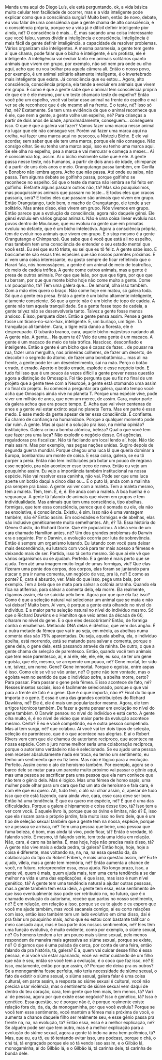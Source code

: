 Manda uma aqui do Diego Luís, ele está perguntando, ok, a vida básica muito celular tem facilidade de ocorrer, mas e a vida inteligente pode explicar como que a consciência surgiu? Muito bem, então de novo, debate, eu vou falar de uma consciência que a gente chama de alto consciência, é o consciência própria, porque se a vida já é difícil definir inteligente pior ainda, né? O consciência é mais... É, mas sacando uma coisa interessante que você falou, vamos dividir a inteligência e consciência. Inteligência é mais fácil da gente definir inteligência, a capacidade de resolver problemas. Vários organizam são inteligentes. A mesma paramesia, a gente tem gente aí que chama, pode falar que o bicho é inteligente, é um protista, ele é inteligente. A inteligência vai evoluir tanto em animais solitários quanto animais que vivem em grupo, por exemplo, não sei nem pra onde eu olho aqui, acho que eu vou bolhar pra aquela câmera ali. Então o nosso povo, por exemplo, é um animal solitário altamente inteligente, é o invertebrado mais inteligente que existe. Já consciência que eu estou... Agora, alto consciência, consciência própria, ela tende a evoluir em animais que vivem em grupo. E como é que a gente sabe que o animal tem consciência própria de que ele é ele mesmo, por um teste chamado teste do espelho? Então você põe um espelho, você vai botar esse animal na frente do espelho e vai ver se ele reconhece que é ele mesmo ali na frente. É o teste, né? Isso só faz, né? Exatamente. Se tem uma evidência de que o animal reconhece que é ele, que nem a gente, a gente volhe um espelho, né? Para crianças a partir de dois anos de idade, aproximadamente, conseguem... conseguem isso. O que é que a galera vai fazer? Vamos fazer uma marca nesse animal no lugar que ele não consegue ver. Porém vai fazer uma marca aqui na orelha, vai fazer uma marca aqui no pescoço, a Nisteziu Bicho. E ele vai acordar, sem saber que ele tem uma marca, porque ele não consegue. Não consigo olhar. Se eu tenho uma marca aqui, isso eu tenho uma marca aqui. Se ele olha no espelho, pea a marca e vai mercurar e começa a mexer... Aí é consciência top, assim. Aí o bicho realmente sabe que é ele. A gente passa nesse teste, nós humanos, a partir de dois anos de idade, chimpanze é a partir de uns dois anos e meio. Orangutango passa também, em Gorilla e Bonobro não lembra agora. Acho que não passa. Até onde eu saiba, não passa. Tem alguma debate se golfinho passa, porque golfinho se reconhece no espelho. Só que o teste da marca não lembra se foi feito em golfinho. Elefante alguns passam outros não, tá? Mas são pouquíssimos, mas pouquíssimos animais que passam no teste... E todos eles que cracos passaria, será? E todos eles que passam são animais que vivem em grupo. Então Orangutango, tudo bem, o macho de Orangutango, ele tende a ser solitário. Mas antes disso, eles vivem em grupo. Nós vivemos em grupo. Então parece que a evolução da consciência, agora não daquele gênsi. Ele gênsi evoluiu em vários grupos animais. Não é uma coisa linear evoluiu nos povos dentro de Moulouse, que eu evoluiu na gente que em primatas evoluiu no defante, que é um bicho intelectivo. Agora a consciência própria, tem de evoluir nos animais que vivem em grupo. E o stop mesmo é a gente Orangutango e Chimpanzé. Que sabe que é você que está ali no espelho, mas também tem uma consciência de entender o seu estado mental que você está. Eu sei que eu tô triste, eu sei que eu tô feliz. A gente sabe isso. E basicamente são essas três espécies que são nossos parentes próximas. E aí vem uma coisa interessante, eu gosto sempre de ficar refletindo que o Harari fala, nós homossápens, a gente é um animal de meio de teatrofica, de meio de cadeia trófica. A gente come outros animais, mas a gente é presa de outros animais. Por que que leão, por que que tigre, por que que tu barram, por que que monte bicho hoje não come muito a gente. Come um pouquinho, tá? Tem uma galera que... De amoral, olha isso também. Com a mão eles quero o braço. Não come hoje em matou, só galera toda. Só que a gente era presa. Então a gente é um bicho altamente inteligente, altamente consciente. Só que a gente não é um bicho de topo de cadeia. A gente não tem aquela tranquilidade. Se a gente fosse topo de cadeia, a gente talvez não se desenvolveria tanto. Talvez a gente fosse menos ansioso. É isso, perquete dizer. Então a gente pensa assim. Pense a gente fosse um tirano-no-saro-hax, inteligente. É, um burlaço, um tigre. Tá tranquilaço ali também. Cara, o tigre está dando a floresta, ele é despreupado. O tubarão branco, cara, aquele bicho majestoso nadando ali. A gente não. A gente... Na quem te é? Veio de uma gente é um macaco. A gente é um macaco de meio de teia trófica. Nascioso, desconfiado e inteligente. Então a gente é um bicho que é capaz de fazer... de pousar na rua, fazer uma mergulha, nas primeiras colheres, de fazer um deserto, de descobrir o segredo do átomo, de fazer uma bombatômica... mas ali na frente, a gente pode ter um desentenimento, sai na mão. Perço o botão errado, é errado. Aperto o botão errado, esplode e esse negócio todo. E tudo foi isso que é um pouco às vezes difícil a gente prever nessa questão agora a distinção de Omosapis. Foi tão pergunta que eu fiz no final de um projeto que a gente teve com a Neuropé, a gente está otomando uma assim no final do projeto. Eu comecei a perguntar pra galera, quanto tempo você acha que Omosapis ainda vive no planeta T. Porque uma espécie vive, pode viver um milhão de anos, que nem um merec, de assim. Cara, maior parte da galera achou que era pouco tempo. É. Acha que vai viver centenas de anos e a gente vai estar extinto aqui no planeta Terra. Mas em parte é esse medo. É esse medo da gente apesar de ter essa consciência. É confiante. Eu chamo de confiança na humanidade. Porque a qualquer momento pode dar ruim. A gente. Mas aí qual é a solução pra isso, na minha opinião? Instituições. Galera criou a bomba atômica, beleza? Qual o que você tem que fazer pra uma luca? Não explodir o negócio desse. Cri agências, reguladoras pra fiscalizar. Não tá facilando um local lendo aí, hoje. Não tão mais assim. Mas por exemplo, nas pegas nações unidas. Sugiro depois de segunda guerra mundial. Porque chegou uma luca lá que queria dominar a Europa, bombardou um monte de coisa. E essa coisa, galera, se eu tô porper a preia. Então não tem instituições pra botar um pouco de regrana esse negócio, pra não acontecer esse treco de novo. Então eu vejo um pouquinho assim. Eu vejo a importância também institucional na nossa espécie. Não vai resolver essa caninha, não vai. Pode ser que uma luca aperte um botão daqui a cinco dias ou... É o puto lá, anda com a malinha pra sempre pra baixo. A gente vai ver com a maleta. Tem a maleta mesmo, tem a maleta. Tem, tem. É, é, é. Ele anda com a maleta. A boa huelha é o segurança. A gente tá falando de animais que vivem em grupos e tem individualidade. Mas animais que tem uma consciência, tipo abelhas, formigas, que tem essa consciência, parece que é somada ou ele, ela não se enxoletiva, é consciência. Existiu, é sim. Isso não é uma vantagem também, não é? Então assim. Em sociedades e formigas e de abelhas, elas são inclusive genéticamente muito semelhantes. Ah, é? Tá. Essa história do Gêneo Guisto, do Richard Dorke. Que ele popularizou. A ideia veio de um cara chamado Hamilton antes, né? Um dos grandes problemas do Darwin era o seguinte. Por o Darwin, a evolução ocorria por luta de sobrevência. Então é sempre um organismo lutando. Eu lutando com você para deixar mais descendência, eu lutando com você para ter mais acesso a fêmeas e deixando mais de ser. Partida, isso tá certo mesmo. Só que aí ele vê que vários organismos ou se ajudam. Perfeito. E a gente é mais perto que se ajuda. Tem até uma imagem muito legal de umas formigas, viu? Que elas fizeram uma ponte dos corpos, dos corpos, elas foram se juntando para atacar o pra ir numa comenta, um negócio de vez, pra lá, né? E como as ponte? É, cara é absurdo, ver. Mais do que isso, pega uma bela, por exemplo. Tem a bela que se mata para salvar a colônia arranha. Quando ela fica na atiferroa, para salvar a comenta dela, ela morre. Ela realmente, digamos assim, ela se suicida pelo bem. Agora por que que ela faz isso? Como é que a seleção natural vai selecionar um animal que se mata e não vai deixar? Muito bem. Aí vem, é porque a gente está olhando no nível do indivíduo. E a maior parte seleção natural no nível do indivíduo mesmo. Só que o Richard Dawkins e o Hamilton que veio antes da década de 60, olharam no nível do gene. E o que eles descobriram? Então, de formiga contra o emabelhas. Metáculo DNA delas é idêntico, que vem dos angão. É a outra metade da fêmea que vai ir ao seja, em média, as abelhas numa comenta elas são 75% aparentadas. Ou seja, aquela abelha, ela, o indivíduo abelha, está morrendo, está se matando para salvar a comenta, porque o gene dela, o gene dela, está passando através da rainha. De outro, o que a gente chama de seleção de parentesco. Então, quando você tem animais que tem esse parentesco, aí, e aí ele, ele, ele, ele, eu sou, se ter um gene egoísta, que ele, mesmo, se arrepende um pouco, né? Gene mortal, ter sido um, talvez, um nome. Gene? Gene immortal. Porque o egoísta, entre aspas é isso. Como ele se vê se vão untar, né? O gene não tem vontade, mas o egoísta vem no sentido de que o indivíduo sofre, a abelha morre, certo? Para passar. Para passar o gene pela fêmea. E isso acontece de fato, né? Nesses insetos sociais, isso é facilmente selecionado, porque o que vai para a frente de fato é o gene. Que é o que importa, não é? Final do tio que importa é o gene. E essa é uma das grandes contribuições do Richard Dawkins, né? Ele é, ele é mais um popularizador mesmo. Agora, ele tem artigos técnicos também. De fazer a gente pensar em evolução no nível do gene também. O Darwin pensou no nível do indivíduo e está certo. A gente olha muito, é, é no nível de vídeo que maior parte da evolução acontece mesmo. Certo? É eu e você competindo, eu e outra pessoa competindo. Mas aí tem surga, né? que colabou. Aí você vai ter dois tipos de seleção, seleção de parentesco, que é o que acontece nas alegrias. E aí o Robert Rivers vem com que ele chamou de autorismo recíproco, que acontece na nossa espécie. Com o juro nome melhor seria uma colaboração recíproca, porque o autorismo verdadeiro não é selecionado. Se eu ajudo uma pessoa sem receber absolutamente nada em troca, eu tenho um sentimento, eu tenho um sentimento que eu fiz bem. Mas não é lógico para a evolução. Perfeito. Assim como o ato de heroísmo também. Por exemplo, agora se o barco dele se matar para um parente muito próximo vai passar o gênio aqui, mas uma pessoa se sacrificar para uma pessoa que ela nem conhece que não tem o gênio dela. Mas é lógico. Mas uma fêmea de homo sapis, uma mulher pode olhar para um cara que faz um ato de heroísmo e fala cara, é com ele que eu quero. Ah, tudo tem, o alô vai olhar assim, ó, apesar de tudo isso que ele está fazendo, cara ainda vive, cara, esse cara deve ser bom. Então há uma tendência. É que eu quero me espécie, né? É que é uma das dificuldades. Porque a galera é hipnamoto e coisa desse tipo, tá? Isso tem a ver com você. É aquele livro lá, porque que os óvins e limitas, não é? É, isso que ela riscam para o próprio jardim, fala muito isso no livro dele, que é um tipo de seleção sexual também que a gente tem na nossa, espécie, porque se a pessoa se arrisca, né? Tem uma pessoa que bebe, uma pessoa que fuma beleza, é bom, mas ainda tá vivo, pode ficar, tá? Então é verdade, tô falando sério. É mesmo, tô falando sério, tem toda uma ideia em relação. Não, cara, é caro na balanha. É, mas hoje, hoje não precisa mais disso, tá? A gente não vive mais a edada pedra, tá galera? Então hoje, hoje, hoje a coisa é diferente, mas voltando na, na, na, na essa questão da, da colaboração do tipo do Robert Fribers, é mais uma questão assim, né? Eu te ajudo, vilela, mas a gente tem memória, né? Então aumenta a chance de você, no futuro, retorpreender essa, essa ajuda. No longo prazo, isso, a gente vê, quem é mais, quem ajuda mais, tem uma certa tendência a se dar melhor na vida e uma das explicações, é que isso, mas isso é num nível genético, tá? A gente tem uma tendência natural a ajudar outras pessoas, mas a gente também tem essa ideia, a gente tem essa, esse sentimento de que isso eventualmente isso pode ser retribuído no, no futuro, que é o chamado evolução do autorismo, recebe que partos no nosso sentimento, né? É em relação, em relação a isso, porque se eu te ajudo e eu espero que você me ajude também, mas você sacaneia comigo, aí eu corto relações com isso, então isso também tem um lado evolutivo em cima disso, daí é pra falar um pouquinho mais, acho que eu estou com bastante talificar o meio cansado aqui, mas é boa parte dos nossos sentimentos, né? Eles têm uma função evolutiva, é muito evidente, como por exemplo, o siúme sexual, né? Os homens tendem a ter um pouco mais siúme sexual, pelo menos respondem de maneira mais agressiva ao siúme sexual, porque se existe, né? O digamos que é uma pulada de cerca, por conta de uma feira, então falando da pra história, tá, galera? É a, quem vai cuidar desse filho é essa pessoa, e aí você vai estar apariando, você vai estar cuidando de um filho que não é seu, então se você tem a evolução, é o coco que faz isso, né? E isso, exatamente, então por que assim, ó? Porque ele deixa pra os outros? Se a monogaminha fosse perfeita, não teria necessidade de siúme sexual, o fato de existir o siúme sexual, o siúme sexual, galera falar é uma coisa cultural, em parte assim, a resposta ao siúme sexual é cultural, você não precisa usar violência, mas o sentimento de siúme sexual vem daqui de dentro do teu coração, cara, tem gente que tem mais, tem menos, tá? Vari aí de pessoa, agora por que existe esse negócio? Isso é genético, tá? Isso é genético. Essa questão, se é porque não é, é porque realmente existe relação fora do, da, da, da monogaminha, por que você evoluiu? Porque se você tem esse sentimento, você mantém a fêmea mais próxima de você, e aumenta a chance daquele filho ser realmente seu, e esse gênio passa pra frente na, na, na evolução, tá? Então essa, essa é a melhor explicação, né? Se alguém pode ser que tem outro, mas é a melhor explicação para a evolução do siúme sexual, agora a gente tá indo na área bem polêmica, tá? Mas, que eu, eu tô, eu tô tentando evitar isso, uns podcast, porque o chá, o chá tá, tá engraçado porque ele só tá vendo isso assim, e o Gilbão lá, monogaminha, aí do Gilbão lá, e o Gilbão lá, tá carinha dele, tá carinha de bunda dele.